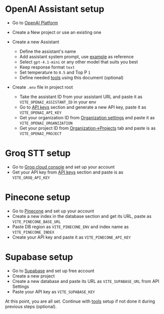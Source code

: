 #  OpenAI Assistant setup

-  Go to [OpenAI Platform](https://platform.openai.com/assistants)

-  Create a New project or use an existing one

-  Create a new Assistant

	- Define the assistant's name
	- Add assistant system prompt, use [example](https://github.com/pmbstyle/Alice/blob/main/docs/systemPrompt.md) as reference
	- Select `gpt-4.1-mini` or any other model that suits you best
	- Keep response format `text`
	- Set temperature to `0.5` and Top P `1`
	- Define needed [tools](https://github.com/pmbstyle/Alice/blob/main/docs/toolsInstructions.md) using this document (optional)

- Create `.env` file in project root
	- Take the assistant ID from your assistant URL and paste it as `VITE_OPENAI_ASSISTANT_ID` in your env
	- Go to [API keys](https://platform.openai.com/settings/organization/api-keys) section and generate a new API key, paste it as `VITE_OPENAI_API_KEY`
	- Get your organization ID from [Organization settings](https://platform.openai.com/settings/organization/general) and paste it as `VITE_OPENAI_ORGANIZATION`
	- Get your project ID from [Organization->Projects](https://platform.openai.com/settings/organization/projects) tab and paste is as `VITE_OPENAI_PROJECT`

# Groq STT setup

- Go to [Groq cloud console](https://console.groq.com/home)  and set up your account
- Get your API key from [API keys](https://console.groq.com/keys) section and paste is as `VITE_GROQ_API_KEY`

# Pinecone setup

- Go to [Pinecone](https://www.pinecone.io/) and set up your account
- Create a new index in the database section and get its URL, paste as `VITE_PINECONE_BASE_URL`
- Paste DB region as `VITE_PINECONE_ENV` and index name as `VITE_PINECONE_INDEX`
- Create your API key and paste it as `VITE_PINECONE_API_KEY` 

# Supabase setup

- Go to [Supabase](https://supabase.com/) and set up free account
- Create a new project
- Create a new database and paste its URL as `VITE_SUPABASE_URL` from API Settings
- Paste your API key as `VITE_SUPABASE_KEY`


At this point, you are all set.
Continue with [tools](https://github.com/pmbstyle/Alice/blob/main/docs/toolsInstructions.md) setup if not done it during previous steps (optional).
